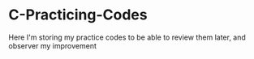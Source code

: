 # C-Practicing-Codes
Here I'm storing my practice codes to be able to review them later, and observer my improvement  
